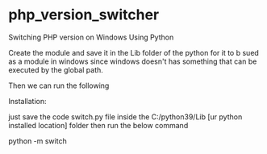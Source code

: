 # php_version_switcher
Switching PHP version on Windows Using Python

Create the module and save it in the Lib folder of the python for it to b sued as a module in windows
since windows doesn't has something that can be executed by the global path.

Then we can run the following 


Installation:

just save the code switch.py file inside the C:/python39/Lib [ur python installed location]  folder then run the below command 

python -m switch
